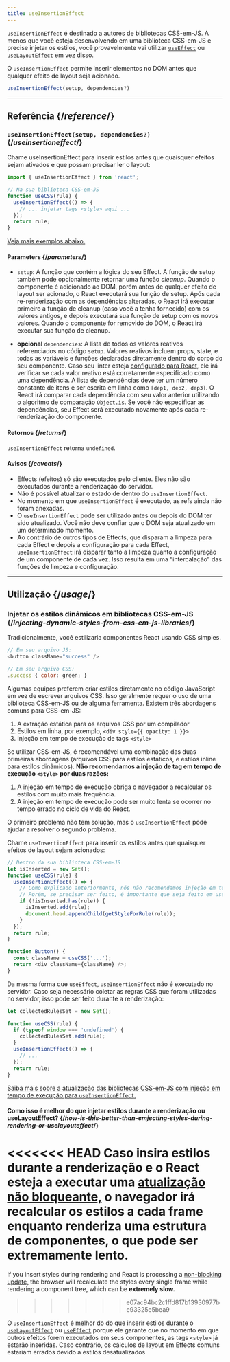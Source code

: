 ```yaml
---
title: useInsertionEffect
---
```


<Pitfall>

`useInsertionEffect` é destinado a autores de bibliotecas CSS-em-JS. A menos que você esteja desenvolvendo em uma biblioteca CSS-em-JS e precise injetar os estilos, você provavelmente vai utilizar [`useEffect`](/reference/react/useEffect) ou [`useLayoutEffect`](/reference/react/useLayoutEffect) em vez disso.

</Pitfall>

<Intro>

O `useInsertionEffect` permite inserir elementos no DOM antes que qualquer efeito de layout seja acionado.

```js
useInsertionEffect(setup, dependencies?)
```

</Intro>

<InlineToc />

---

## Referência {/*reference*/}

### `useInsertionEffect(setup, dependencies?)` {/*useinsertioneffect*/}

Chame useInsertionEffect para inserir estilos antes que quaisquer efeitos sejam ativados e que possam precisar ler o layout:

```js
import { useInsertionEffect } from 'react';

// Na sua biblioteca CSS-em-JS
function useCSS(rule) {
  useInsertionEffect(() => {
    // ... injetar tags <style> aqui ...
  });
  return rule;
}
```

[Veja mais exemplos abaixo.](#usage)

#### Parameters {/*parameters*/}

* `setup`: A função que contém a lógica do seu Effect. A função de setup também pode opcionalmente retornar uma função *cleanup*. Quando o componente é adicionado ao DOM, porém antes de qualquer efeito de layout ser acionado, o React executará sua função de setup. Após cada re-renderização com as dependências alteradas, o React irá executar primeiro a função de cleanup (caso você a tenha fornecido) com os valores antigos, e depois executará sua função de setup com os novos valores. Quando o componente for removido do DOM, o React irá executar sua função de cleanup.
 
* **opcional** `dependencies`: A lista de todos os valores reativos referenciados no código `setup`. Valores reativos incluem props, state, e todas as variáveis e funções declaradas diretamente dentro do corpo do seu componente. Caso seu linter esteja [configurado para React](/learn/editor-setup#linting), ele irá verificar se cada valor reativo está corretamente especificado como uma dependência. A lista de dependências deve ter um número constante de itens e ser escrita em linha como `[dep1, dep2, dep3]`. O React irá comparar cada dependência com seu valor anterior utilizando o algoritmo de comparação [`Object.is`](https://developer.mozilla.org/en-US/docs/Web/JavaScript/Reference/Global_Objects/Object/is). Se você não especificar as dependências, seu Effect será executado novamente após cada re-renderização do componente.

#### Retornos {/*returns*/}

`useInsertionEffect` retorna `undefined`.

#### Avisos {/*caveats*/}

* Effects (efeitos) só são executados pelo cliente. Eles não são executados durante a renderização do servidor.
* Não é possível atualizar o estado de dentro do `useInsertionEffect`.
* No momento em que `useInsertionEffect` é executado, as refs ainda não foram anexadas.
* O `useInsertionEffect` pode ser utilizado antes ou depois do DOM ter sido atualizado. Você não deve confiar que o DOM seja atualizado em um determinado momento.
* Ao contrário de outros tipos de Effects, que disparam a limpeza para cada Effect e depois a configuração para cada Effect, `useInsertionEffect` irá disparar tanto a limpeza quanto a configuração de um componente de cada vez. Isso resulta em uma “intercalação” das funções de limpeza e configuração.

---

## Utilização {/*usage*/}

### Injetar os estilos dinâmicos em bibliotecas CSS-em-JS {/*injecting-dynamic-styles-from-css-em-js-libraries*/}

Tradicionalmente, você estilizaria componentes React usando CSS simples.

```js
// Em seu arquivo JS:
<button className="success" />

// Em seu arquivo CSS:
.success { color: green; }
```

Algumas equipes preferem criar estilos diretamente no código JavaScript em vez de escrever arquivos CSS. Isso geralmente requer o uso de uma biblioteca CSS-em-JS ou de alguma ferramenta. Existem três abordagens comuns para CSS-em-JS:

1. A extração estática para os arquivos CSS por um compilador
2. Estilos em linha, por exemplo, `<div style={{ opacity: 1 }}>`
3. Injeção em tempo de execução de tags `<style>`

Se utilizar CSS-em-JS, é recomendável uma combinação das duas primeiras abordagens (arquivos CSS para estilos estáticos, e estilos inline para estilos dinâmicos). **Não recomendamos a injeção de tag em tempo de execução `<style>` por duas razões:**

1. A injeção em tempo de execução obriga o navegador a recalcular os estilos com muito mais frequência.
2. A injeção em tempo de execução pode ser muito lenta se ocorrer no tempo errado no ciclo de vida do React.

O primeiro problema não tem solução, mas o `useInsertionEffect` pode ajudar a resolver o segundo problema.

Chame `useInsertionEffect` para inserir os estilos antes que quaisquer efeitos de layout sejam acionados:

```js {4-11}
// Dentro da sua biblioteca CSS-em-JS
let isInserted = new Set();
function useCSS(rule) {
  useInsertionEffect(() => {
    // Como explicado anteriormente, nós não recomendamos injeção em tempo de execução de tags <style>.
    // Porém, se precisar ser feito, é importante que seja feito em useInsertionEffect.
    if (!isInserted.has(rule)) {
      isInserted.add(rule);
      document.head.appendChild(getStyleForRule(rule));
    }
  });
  return rule;
}

function Button() {
  const className = useCSS('...');
  return <div className={className} />;
}
```

Da mesma forma que `useEffect`, `useInsertionEffect` não é executado no servidor. Caso seja necessário coletar as regras CSS que foram utilizadas no servidor, isso pode ser feito durante a renderização:

```js {1,4-6}
let collectedRulesSet = new Set();

function useCSS(rule) {
  if (typeof window === 'undefined') {
    collectedRulesSet.add(rule);
  }
  useInsertionEffect(() => {
    // ...
  });
  return rule;
}
```

[Saiba mais sobre a atualização das bibliotecas CSS-em-JS com injeção em tempo de execução para `useInsertionEffect`.](https://github.com/reactwg/react-18/discussions/110)

<DeepDive>

#### Como isso é melhor do que injetar estilos durante a renderização ou useLayoutEffect? {/*how-is-this-better-than-emjecting-styles-during-rendering-or-uselayouteffect*/}

<<<<<<< HEAD
Caso insira estilos durante a renderização e o React esteja a executar uma [atualização não bloqueante,](/reference/react/useTransition#marking-a-state-update-as-a-non-blocking-transition) o navegador irá recalcular os estilos a cada frame enquanto renderiza uma estrutura de componentes, o que pode ser **extremamente lento**.
=======
If you insert styles during rendering and React is processing a [non-blocking update,](/reference/react/useTransition#perform-non-blocking-updates-with-actions) the browser will recalculate the styles every single frame while rendering a component tree, which can be **extremely slow.**
>>>>>>> e07ac94bc2c1ffd817b13930977be93325e5bea9

O `useInsertionEffect` é melhor do do que inserir estilos durante o [`useLayoutEffect`](/reference/react/useLayoutEffect) ou [`useEffect`](/reference/react/useEffect) porque ele garante que no momento em que outros efeitos forem executados em seus componentes, as tags `<style>` já estarão inseridas. Caso contrário, os cálculos de layout em Effects comuns estariam errados devido a estilos desatualizados

</DeepDive>
